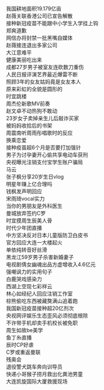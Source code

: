 我国耕地面积19.179亿亩  
赵薇关联香港公司已宣告解散  
接种新冠疫苗不能跟中小学生入学挂上钩  
郑爽道歉  
网信办将封禁一批黑嘴自媒体  
赵薇接连退出多家公司  
大江意难平  
健康美丽吃出来  
成都27岁男子被室友连砍数刀重伤  
人民日报评演艺界最近爆雷不断  
照顾3年的女友姑妈竟是女友本人  
原来彩虹的全貌是圆形的  
时宜跳楼  
周杰伦新歌MV前奏  
赵文卓不动热狗不敢动  
23岁女子卖掉亲生儿后敲诈买家  
被妈妈收拾后的书架  
周震南听周雨彤唱歌时的反应  
换乘恋爱  
接种疫苗超6个月是否要打加强针  
男子为讨孕妻开心偷共享电动车获刑  
央视曝光注销支付宝学生账户骗局  
马云  
张子枫分享20岁生日vlog  
明星年赚上亿合理吗  
钱枫发声明回应  
宋雨琦vocal实力  
当你的男朋友是外科医生  
曼城放弃签约C罗  
时宜摸周生辰美人骨  
时代少年团直播  
中方坚决反对日本儿童版防卫白皮书  
官方回应大连一大楼起火  
单依纯转音好丝滑  
黑龙江59岁男子杀害新婚妻子  
电视剧倩女幽魂出品方虚增收入4.6亿元  
强嘲讽力的实用句子  
白鹿哭戏感染力  
西湖上空现七彩祥云  
林心如经纪人回应注销工作室  
棕熊偷吃东西被藏獒满山追着跑  
我国新冠疫苗接种超20亿剂次  
央视网评娱乐生态歪风必须彻底根除  
不许带手机却卖手机校长被免职  
周生如故be美学  
鱼丁糸直播  
辰时CP好虐  
C罗或重返曼联  
残奥会  
退役警犬跳车奔向训导员  
快递小哥猴子捞月救出化粪池男童  
大连凯旋国际大厦救援现场  
